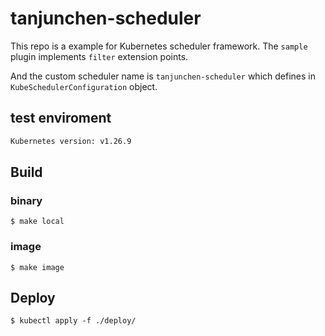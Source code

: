 # tanjunchen-scheduler

This repo is a example for Kubernetes scheduler framework. The `sample` plugin implements `filter` extension points.

And the custom scheduler name is `tanjunchen-scheduler` which defines in `KubeSchedulerConfiguration` object.

## test enviroment

```bash
Kubernetes version: v1.26.9
```

## Build

### binary
```shell
$ make local
```

### image
```shell
$ make image
```

## Deploy

```shell
$ kubectl apply -f ./deploy/
```
